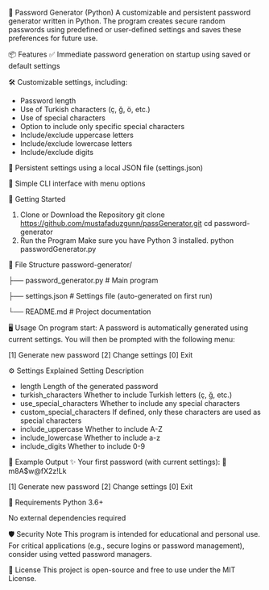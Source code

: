 🔐 Password Generator (Python)
A customizable and persistent password generator written in Python. The program creates secure random passwords using predefined or user-defined settings and saves these preferences for future use.

📦 Features
✅ Immediate password generation on startup using saved or default settings

🛠️ Customizable settings, including:
  - Password length
  - Use of Turkish characters (ç, ğ, ö, etc.)
  - Use of special characters
  - Option to include only specific special characters
  - Include/exclude uppercase letters
  - Include/exclude lowercase letters
  - Include/exclude digits

💾 Persistent settings using a local JSON file (settings.json)

🧠 Simple CLI interface with menu options

🚀 Getting Started
1. Clone or Download the Repository
    git clone https://github.com/mustafaduzgunn/passGenerator.git
    cd password-generator
2. Run the Program
  Make sure you have Python 3 installed.
    python passwordGenerator.py

📂 File Structure
password-generator/

├── password_generator.py   # Main program

├── settings.json           # Settings file (auto-generated on first run)

└── README.md               # Project documentation

🖥️ Usage
On program start:
A password is automatically generated using current settings.
You will then be prompted with the following menu:

[1] Generate new password
[2] Change settings
[0] Exit

⚙️ Settings Explained
Setting	Description
  - length	                    Length of the generated password
  - turkish_characters	        Whether to include Turkish letters (ç, ğ, etc.)
  - use_special_characters	    Whether to include any special characters
  - custom_special_characters	  If defined, only these characters are used as special characters
  - include_uppercase	          Whether to include A-Z
  - include_lowercase	          Whether to include a-z
  - include_digits	            Whether to include 0-9

📝 Example Output
✨ Your first password (with current settings):
🔐 m8A$w@fX2z!Lk

[1] Generate new password
[2] Change settings
[0] Exit

📌 Requirements
Python 3.6+

No external dependencies required

🛡️ Security Note
This program is intended for educational and personal use. For critical applications (e.g., secure logins or password management), consider using vetted password managers.

📄 License
This project is open-source and free to use under the MIT License.
